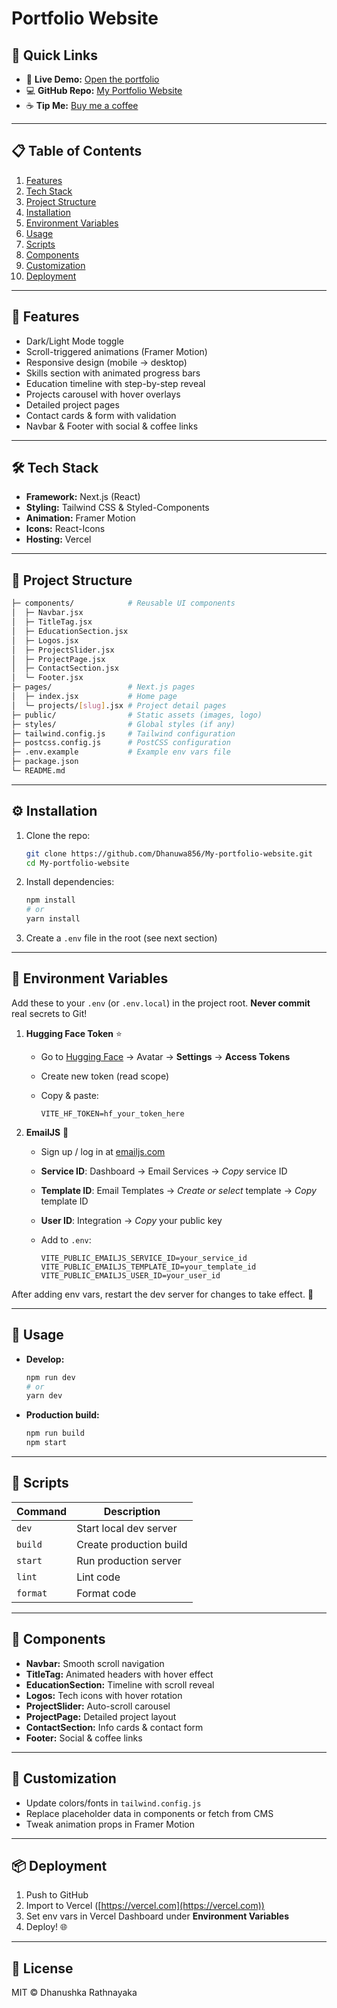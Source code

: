 # Portfolio Website

## 📌 Quick Links

- 🚀 **Live Demo:** [Open the portfolio](https://dhanushkarathnayakaportfolio.vercel.app/)
- 💻 **GitHub Repo:** [My Portfolio Website](https://github.com/Dhanuwa856/My-portfolio-website.git)
- ☕ **Tip Me:** [Buy me a coffee](https://buymeacoffee.com/dhanuwa)

---

## 📋 Table of Contents

1. [Features](#-features)
2. [Tech Stack](#-tech-stack)
3. [Project Structure](#-project-structure)
4. [Installation](#-installation)
5. [Environment Variables](#-environment-variables)
6. [Usage](#-usage)
7. [Scripts](#-scripts)
8. [Components](#-components)
9. [Customization](#-customization)
10. [Deployment](#-deployment)

---

## 🚀 Features

- Dark/Light Mode toggle
- Scroll-triggered animations (Framer Motion)
- Responsive design (mobile → desktop)
- Skills section with animated progress bars
- Education timeline with step-by-step reveal
- Projects carousel with hover overlays
- Detailed project pages
- Contact cards & form with validation
- Navbar & Footer with social & coffee links

---

## 🛠️ Tech Stack

- **Framework:** Next.js (React)
- **Styling:** Tailwind CSS & Styled-Components
- **Animation:** Framer Motion
- **Icons:** React-Icons
- **Hosting:** Vercel

---

## 📂 Project Structure

```bash
├─ components/            # Reusable UI components
│  ├─ Navbar.jsx
│  ├─ TitleTag.jsx
│  ├─ EducationSection.jsx
│  ├─ Logos.jsx
│  ├─ ProjectSlider.jsx
│  ├─ ProjectPage.jsx
│  ├─ ContactSection.jsx
│  └─ Footer.jsx
├─ pages/                 # Next.js pages
│  ├─ index.jsx           # Home page
│  └─ projects/[slug].jsx # Project detail pages
├─ public/                # Static assets (images, logo)
├─ styles/                # Global styles (if any)
├─ tailwind.config.js     # Tailwind configuration
├─ postcss.config.js      # PostCSS configuration
├─ .env.example           # Example env vars file
├─ package.json
└─ README.md
```

---

## ⚙️ Installation

1. Clone the repo:

   ```bash
   git clone https://github.com/Dhanuwa856/My-portfolio-website.git
   cd My-portfolio-website
   ```

2. Install dependencies:

   ```bash
   npm install
   # or
   yarn install
   ```

3. Create a `.env` file in the root (see next section)

---

## 🔑 Environment Variables

Add these to your `.env` (or `.env.local`) in the project root. **Never commit** real secrets to Git!

1. **Hugging Face Token** ⭐️

   - Go to [Hugging Face](https://huggingface.co/) → Avatar → **Settings** → **Access Tokens**
   - Create new token (read scope)
   - Copy & paste:

     ```env
     VITE_HF_TOKEN=hf_your_token_here
     ```

2. **EmailJS** 📧

   - Sign up / log in at [emailjs.com](https://www.emailjs.com/)
   - **Service ID**: Dashboard → Email Services → _Copy_ service ID
   - **Template ID**: Email Templates → _Create or select_ template → _Copy_ template ID
   - **User ID**: Integration → _Copy_ your public key
   - Add to `.env`:

     ```env
     VITE_PUBLIC_EMAILJS_SERVICE_ID=your_service_id
     VITE_PUBLIC_EMAILJS_TEMPLATE_ID=your_template_id
     VITE_PUBLIC_EMAILJS_USER_ID=your_user_id
     ```

After adding env vars, restart the dev server for changes to take effect. 🛑

---

## 🏃 Usage

- **Develop:**

  ```bash
  npm run dev
  # or
  yarn dev
  ```

- **Production build:**

  ```bash
  npm run build
  npm start
  ```

---

## 📑 Scripts

| Command  | Description             |
| -------- | ----------------------- |
| `dev`    | Start local dev server  |
| `build`  | Create production build |
| `start`  | Run production server   |
| `lint`   | Lint code               |
| `format` | Format code             |

---

## 🧩 Components

- **Navbar:** Smooth scroll navigation
- **TitleTag:** Animated headers with hover effect
- **EducationSection:** Timeline with scroll reveal
- **Logos:** Tech icons with hover rotation
- **ProjectSlider:** Auto-scroll carousel
- **ProjectPage:** Detailed project layout
- **ContactSection:** Info cards & contact form
- **Footer:** Social & coffee links

---

## 🎨 Customization

- Update colors/fonts in `tailwind.config.js`
- Replace placeholder data in components or fetch from CMS
- Tweak animation props in Framer Motion

---

## 📦 Deployment

1. Push to GitHub
2. Import to Vercel ([https://vercel.com](https://vercel.com))
3. Set env vars in Vercel Dashboard under **Environment Variables**
4. Deploy! 🌐

---

## 📜 License

MIT © Dhanushka Rathnayaka
